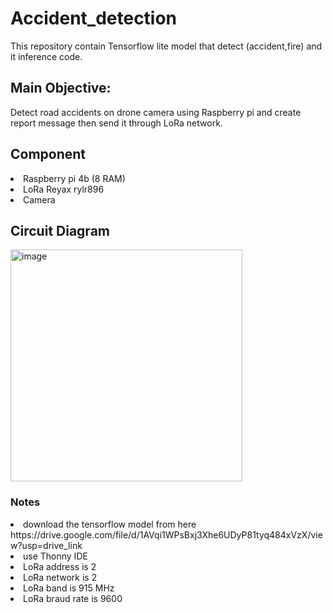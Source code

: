 # Accident_detection
This repository contain Tensorflow lite model that detect (accident,fire) and it inference code.

## Main Objective:
Detect road accidents on drone camera using Raspberry pi and create report message then send it through LoRa network.

## Component
<li>Raspberry pi 4b (8 RAM)</li>
<li>LoRa Reyax rylr896 </li>
<li> Camera </li>

## Circuit Diagram
<img width="371" alt="image" src="https://github.com/HadiTeamProject/Accident_detection/assets/155265586/423ec904-6ea8-4820-b90b-500ab99cb420">


### Notes
<li> download the tensorflow model from here https://drive.google.com/file/d/1AVqi1WPsBxj3Xhe6UDyP81tyq484xVzX/view?usp=drive_link </li>
<li>use Thonny IDE </li> 
<li>LoRa address is 2</li>
<li>LoRa network is 2</li>
<li>LoRa band is 915 MHz</li>
<li>LoRa braud rate is 9600 </li>
